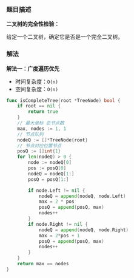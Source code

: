 ### 题目描述

**二叉树的完全性检验：**

给定一个二叉树，确定它是否是一个完全二叉树。

### 解法

**解法一：广度遍历优先**

- 时间复杂度：`O(n)`
- 空间复杂度：`O(n)`

```go
func isCompleteTree(root *TreeNode) bool {
	if root == nil {
		return true
	}
	// 最大坐标 总节点数
	max, nodes := 1, 1
	// 节点队列
	nodeQ := []*TreeNode{root}
	// 节点对应位置节点
	posQ := []int{1}
	for len(nodeQ) > 0 {
		node := nodeQ[0]
		pos := posQ[0]
		nodeQ = nodeQ[1:]
		posQ = posQ[1:]

		if node.Left != nil {
			nodeQ = append(nodeQ, node.Left)
			max = 2 * pos
			posQ = append(posQ, max)
			nodes++
		}
		if node.Right != nil {
			nodeQ = append(nodeQ, node.Right)
			max = 2*pos + 1
			posQ = append(posQ, max)
			nodes++
		}
	}
	return max == nodes
}
```